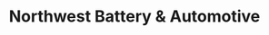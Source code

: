 ---
title: "Northwest Battery & Automotive"
url: /helena/northwest-battery-and-automotive/
shop: car repair
---